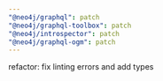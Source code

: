 ```yaml
---
"@neo4j/graphql": patch
"@neo4j/graphql-toolbox": patch
"@neo4j/introspector": patch
"@neo4j/graphql-ogm": patch
---
```


refactor: fix linting errors and add types
